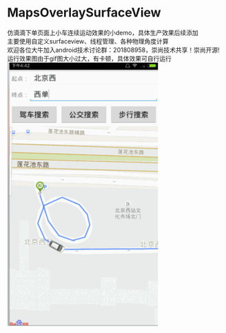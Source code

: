 # MapsOverlaySurfaceView
仿滴滴下单页面上小车连续运动效果的小demo，具体生产效果后续添加<br />
主要使用自定义surfaceview、线程管理、各种物理角度计算<br />
欢迎各位大牛加入android技术讨论群：201808958，崇尚技术共享！崇尚开源!<br />
运行效果图由于gif图大小过大，有卡顿，具体效果可自行运行<br />
![image](https://github.com/Kusonprince/MapsOverlaySurfaceView/blob/master/gif/Untitled.gif?raw=true)
